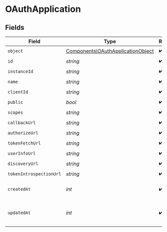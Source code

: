 # OAuthApplication


## Fields

| Field                                                                                  | Type                                                                                   | Required                                                                               | Description                                                                            |
| -------------------------------------------------------------------------------------- | -------------------------------------------------------------------------------------- | -------------------------------------------------------------------------------------- | -------------------------------------------------------------------------------------- |
| `object`                                                                               | [Components\OAuthApplicationObject](../../Models/Components/OAuthApplicationObject.md) | :heavy_check_mark:                                                                     | N/A                                                                                    |
| `id`                                                                                   | *string*                                                                               | :heavy_check_mark:                                                                     | N/A                                                                                    |
| `instanceId`                                                                           | *string*                                                                               | :heavy_check_mark:                                                                     | N/A                                                                                    |
| `name`                                                                                 | *string*                                                                               | :heavy_check_mark:                                                                     | N/A                                                                                    |
| `clientId`                                                                             | *string*                                                                               | :heavy_check_mark:                                                                     | N/A                                                                                    |
| `public`                                                                               | *bool*                                                                                 | :heavy_check_mark:                                                                     | N/A                                                                                    |
| `scopes`                                                                               | *string*                                                                               | :heavy_check_mark:                                                                     | N/A                                                                                    |
| `callbackUrl`                                                                          | *string*                                                                               | :heavy_check_mark:                                                                     | N/A                                                                                    |
| `authorizeUrl`                                                                         | *string*                                                                               | :heavy_check_mark:                                                                     | N/A                                                                                    |
| `tokenFetchUrl`                                                                        | *string*                                                                               | :heavy_check_mark:                                                                     | N/A                                                                                    |
| `userInfoUrl`                                                                          | *string*                                                                               | :heavy_check_mark:                                                                     | N/A                                                                                    |
| `discoveryUrl`                                                                         | *string*                                                                               | :heavy_check_mark:                                                                     | N/A                                                                                    |
| `tokenIntrospectionUrl`                                                                | *string*                                                                               | :heavy_check_mark:                                                                     | N/A                                                                                    |
| `createdAt`                                                                            | *int*                                                                                  | :heavy_check_mark:                                                                     | Unix timestamp of creation.<br/>                                                       |
| `updatedAt`                                                                            | *int*                                                                                  | :heavy_check_mark:                                                                     | Unix timestamp of last update.<br/>                                                    |